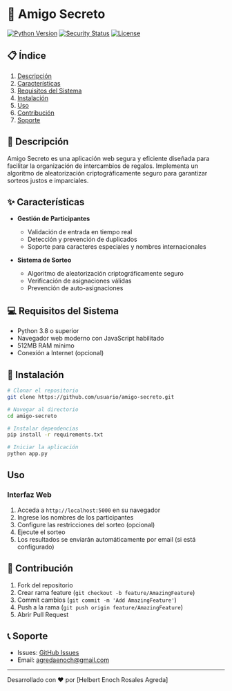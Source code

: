 # 🎁 Amigo Secreto

[![Python Version](https://img.shields.io/badge/python-3.8%2B-blue.svg)](https://www.python.org/downloads/)
[![Security Status](https://img.shields.io/badge/security-audited-green.svg)]()
[![License](https://img.shields.io/badge/license-MIT-blue.svg)]()

## 📋 Índice
1. [Descripción](#descripción)
2. [Características](#características)
3. [Requisitos del Sistema](#requisitos-del-sistema)
4. [Instalación](#instalación)
5. [Uso](#uso)
6. [Contribución](#contribución)
7. [Soporte](#soporte)

## 🎯 Descripción
Amigo Secreto es una aplicación web segura y eficiente diseñada para facilitar la organización de intercambios de regalos. Implementa un algoritmo de aleatorización criptográficamente seguro para garantizar sorteos justos e imparciales.

## ✨ Características
- **Gestión de Participantes**
  - Validación de entrada en tiempo real
  - Detección y prevención de duplicados
  - Soporte para caracteres especiales y nombres internacionales

- **Sistema de Sorteo**
  - Algoritmo de aleatorización criptográficamente seguro
  - Verificación de asignaciones válidas
  - Prevención de auto-asignaciones


## 💻 Requisitos del Sistema
- Python 3.8 o superior
- Navegador web moderno con JavaScript habilitado
- 512MB RAM mínimo
- Conexión a Internet (opcional)

## 🚀 Instalación

```bash
# Clonar el repositorio
git clone https://github.com/usuario/amigo-secreto.git

# Navegar al directorio
cd amigo-secreto

# Instalar dependencias
pip install -r requirements.txt

# Iniciar la aplicación
python app.py
```

## Uso
### Interfaz Web
1. Acceda a `http://localhost:5000` en su navegador
2. Ingrese los nombres de los participantes
3. Configure las restricciones del sorteo (opcional)
4. Ejecute el sorteo
5. Los resultados se enviarán automáticamente por email (si está configurado)

## 👥 Contribución
1. Fork del repositorio
2. Crear rama feature (`git checkout -b feature/AmazingFeature`)
3. Commit cambios (`git commit -m 'Add AmazingFeature'`)
4. Push a la rama (`git push origin feature/AmazingFeature`)
5. Abrir Pull Request

## 📞 Soporte
- Issues: [GitHub Issues](https://github.com/helbertenoch/Proyecto--Alura-AmigoSecreto)
- Email: agredaenoch@gmail.com

---
Desarrollado con ❤️ por [Helbert Enoch Rosales Agreda]
